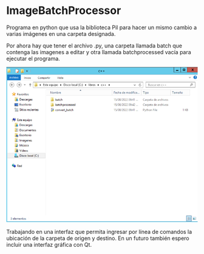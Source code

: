 <h1>ImageBatchProcessor</h1>
<p>
Programa en python que usa la biblioteca Pil para hacer un mismo cambio a varias imágenes en una carpeta designada.
</p>
<p>
Por ahora hay que tener el archivo .py, una carpeta llamada batch que contenga las imagenes a editar y otra llamada batchprocessed vacía para ejecutar el programa.
</p>
<img src="captura.png">
<p>
Trabajando en una interfaz que permita ingresar por línea de comandos la ubicación de la carpeta de origen y destino. En un futuro también espero incluir una interfaz gráfica con Qt.
</p>
